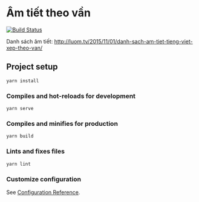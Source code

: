 # Âm tiết theo vần

[![Build Status](https://travis-ci.org/duongtuanqb/am-tiet-theo-van.svg?branch=master)](https://travis-ci.org/duongtuanqb/am-tiet-theo-van)

Danh sách âm tiết:
http://luom.tv/2015/11/01/danh-sach-am-tiet-tieng-viet-xep-theo-van/

## Project setup
```
yarn install
```

### Compiles and hot-reloads for development
```
yarn serve
```

### Compiles and minifies for production
```
yarn build
```

### Lints and fixes files
```
yarn lint
```

### Customize configuration
See [Configuration Reference](https://cli.vuejs.org/config/).
